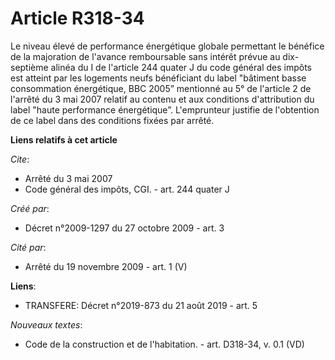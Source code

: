 # Article R318-34

Le niveau élevé de performance énergétique globale permettant le bénéfice de la majoration de l'avance remboursable sans
intérêt prévue au dix-septième alinéa du I de l'article 244 quater J du code général des impôts est atteint par les logements
neufs bénéficiant du label "bâtiment basse consommation énergétique, BBC 2005” mentionné au 5° de l'article 2 de l'arrêté du
3 mai 2007 relatif au contenu et aux conditions d'attribution du label "haute performance énergétique”. L'emprunteur justifie
de l'obtention de ce label dans des conditions fixées par arrêté.

**Liens relatifs à cet article**

_Cite_:

  - Arrêté du 3 mai 2007
  - Code général des impôts, CGI. - art. 244 quater J

_Créé par_:

  - Décret n°2009-1297 du 27 octobre 2009 - art. 3

_Cité par_:

  - Arrêté du 19 novembre 2009 - art. 1 (V)

**Liens**:

  - TRANSFERE: Décret n°2019-873 du 21 août 2019 - art. 5

_Nouveaux textes_:

  - Code de la construction et de l'habitation. - art. D318-34, v. 0.1 (VD)

